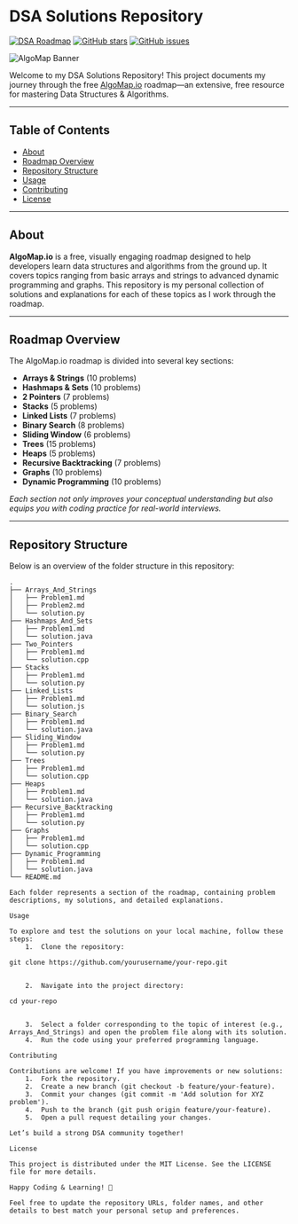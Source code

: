 # DSA Solutions Repository

[![DSA Roadmap](https://img.shields.io/badge/DSA-Roadmap-0d6efd)](https://algomap.io) [![GitHub stars](https://img.shields.io/github/stars/yourusername/your-repo)](https://github.com/yourusername/your-repo/stargazers) [![GitHub issues](https://img.shields.io/github/issues/yourusername/your-repo)](https://github.com/yourusername/your-repo/issues)

![AlgoMap Banner](https://dummyimage.com/1200x300/0d6efd/ffffff.png&text=AlgoMap.io+DSA+Roadmap)

Welcome to my DSA Solutions Repository! This project documents my journey through the free [AlgoMap.io](https://algomap.io) roadmap—an extensive, free resource for mastering Data Structures & Algorithms.

---

## Table of Contents

- [About](#about)
- [Roadmap Overview](#roadmap-overview)
- [Repository Structure](#repository-structure)
- [Usage](#usage)
- [Contributing](#contributing)
- [License](#license)

---

## About

**AlgoMap.io** is a free, visually engaging roadmap designed to help developers learn data structures and algorithms from the ground up. It covers topics ranging from basic arrays and strings to advanced dynamic programming and graphs. This repository is my personal collection of solutions and explanations for each of these topics as I work through the roadmap.

---

## Roadmap Overview

The AlgoMap.io roadmap is divided into several key sections:

- **Arrays & Strings** (10 problems)
- **Hashmaps & Sets** (10 problems)
- **2 Pointers** (7 problems)
- **Stacks** (5 problems)
- **Linked Lists** (7 problems)
- **Binary Search** (8 problems)
- **Sliding Window** (6 problems)
- **Trees** (15 problems)
- **Heaps** (5 problems)
- **Recursive Backtracking** (7 problems)
- **Graphs** (10 problems)
- **Dynamic Programming** (10 problems)

*Each section not only improves your conceptual understanding but also equips you with coding practice for real-world interviews.*

---

## Repository Structure

Below is an overview of the folder structure in this repository:

```plaintext
.
├── Arrays_And_Strings
│   ├── Problem1.md
│   ├── Problem2.md
│   └── solution.py
├── Hashmaps_And_Sets
│   ├── Problem1.md
│   └── solution.java
├── Two_Pointers
│   ├── Problem1.md
│   └── solution.cpp
├── Stacks
│   ├── Problem1.md
│   └── solution.py
├── Linked_Lists
│   ├── Problem1.md
│   └── solution.js
├── Binary_Search
│   ├── Problem1.md
│   └── solution.java
├── Sliding_Window
│   ├── Problem1.md
│   └── solution.py
├── Trees
│   ├── Problem1.md
│   └── solution.cpp
├── Heaps
│   ├── Problem1.md
│   └── solution.java
├── Recursive_Backtracking
│   ├── Problem1.md
│   └── solution.py
├── Graphs
│   ├── Problem1.md
│   └── solution.cpp
├── Dynamic_Programming
│   ├── Problem1.md
│   └── solution.java
└── README.md

Each folder represents a section of the roadmap, containing problem descriptions, my solutions, and detailed explanations.

Usage

To explore and test the solutions on your local machine, follow these steps:
	1.	Clone the repository:

git clone https://github.com/yourusername/your-repo.git


	2.	Navigate into the project directory:

cd your-repo


	3.	Select a folder corresponding to the topic of interest (e.g., Arrays_And_Strings) and open the problem file along with its solution.
	4.	Run the code using your preferred programming language.

Contributing

Contributions are welcome! If you have improvements or new solutions:
	1.	Fork the repository.
	2.	Create a new branch (git checkout -b feature/your-feature).
	3.	Commit your changes (git commit -m 'Add solution for XYZ problem').
	4.	Push to the branch (git push origin feature/your-feature).
	5.	Open a pull request detailing your changes.

Let’s build a strong DSA community together!

License

This project is distributed under the MIT License. See the LICENSE file for more details.

Happy Coding & Learning! 🚀

Feel free to update the repository URLs, folder names, and other details to best match your personal setup and preferences.